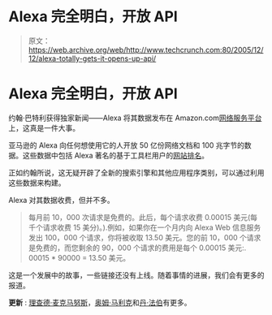 # Alexa 完全明白，开放 API 

> 原文：<https://web.archive.org/web/http://www.techcrunch.com:80/2005/12/12/alexa-totally-gets-it-opens-up-api/>

# Alexa 完全明白，开放 API

约翰·巴特利获得独家新闻——Alexa 将其数据发布在 Amazon.com[网络服务平台](https://web.archive.org/web/20221001080521/http://www.amazon.com/webservices)上，这真是一件大事。

亚马逊的 Alexa 向任何想使用它的人开放 50 亿份网络文档和 100 兆字节的数据。这些数据中包括 Alexa 著名的基于工具栏用户的[网站排名](https://web.archive.org/web/20221001080521/http://www.alexa.com/site/ds/top_500)。

正如约翰所说，这无疑开辟了全新的搜索引擎和其他应用程序类别，可以通过利用这些数据来构建。

Alexa 对其数据收费，但并不多。

> 每月前 10，000 次请求是免费的。此后，每个请求收费 0.00015 美元(每千个请求收费 15 美分)。).例如，如果你在一个月内向 Alexa Web 信息服务发出 100，000 个请求，你将被收取 13.50 美元。您的前 10，000 个请求是免费的，而您剩余的 90，000 个请求的费用是每个 0.00015 美元:. 00015 * 90000 = 13.50 美元。

这是一个发展中的故事，一些链接还没有上线。随着事情的进展，我们会有更多的报道。

**更新** : [理查德·麦克马努斯](https://web.archive.org/web/20221001080521/http://www.readwriteweb.com/archives/alexa_turned_in.php)，[奥姆·马利克](https://web.archive.org/web/20221001080521/http://gigaom.com/2005/12/12/amazons-alexa-commoditizes-search/)和[丹·法伯](https://web.archive.org/web/20221001080521/http://blogs.zdnet.com/BTL/?p=2269)有更多。